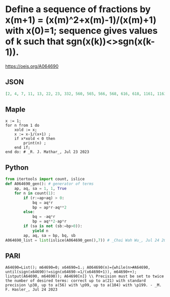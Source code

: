 # Define a sequence of fractions by x\(m\+1\) \= \(x\(m\)^2\+x\(m\)\-1\)/\(x\(m\)\+1\) with x\(0\)\=1; sequence gives values of k such that sgn\(x\(k\)\)<\>sgn\(x\(k\-1\)\)\.
https://oeis.org/A064690
## JSON
```JSON
[2, 4, 7, 11, 13, 22, 23, 332, 560, 565, 566, 568, 616, 618, 1161, 1163, 1167, 1194, 1298, 1317, 1321, 1329, 1360, 1370, 1371, 1373, 1374, 1376, 1386, 1391, 1503, 1506, 1081319, 1081322, 1081349, 1081353, 1081356, 1081358, 1081363, 1081365, 1081367, 1081376, 1081379]
```
## Maple
```Maple
x := 1;
for n from 1 do
    xold := x;
    x := x-1/(x+1) ;
    if x*xold < 0 then
        print(n) ;
    end if;
end do: # _R. J. Mathar_, Jul 23 2023
```
## Python
```Python
from itertools import count, islice
def A064690_gen(): # generator of terms
    ap, aq, sa = 1, 1, True
    for n in count(1):
        if (r:=ap+aq) > 0:
            bq = aq*r
            bp = ap*r-aq**2
        else:
            bq = -aq*r
            bp = aq**2-ap*r
        if (sa is not (sb:=bp>0)):
            yield n
        ap, aq, sa = bp, bq, sb
A064690_list = list(islice(A064690_gen(),7)) # _Chai Wah Wu_, Jul 24 2023
```
## PARI
```PARI
A64690=List(); m64690=0; x64690=1.; A064690(n)={while(n>#A64690, until(sign(x64690)!=sign(x64690-=1/(x64690+1)), m64690++); listput(A64690, m64690)); A64690[n]} \\ Precision must be set to twice the number of desired terms: correct up to a(21) with standard precision \p38, up to a(56) with \p99, up to a(104) with \p199. - _M. F. Hasler_, Jul 24 2023
```
